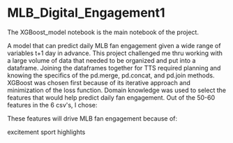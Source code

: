 # MLB_Digital_Engagement1

The XGBoost_model notebook is the main notebook of the project.

A model that can predict daily MLB fan engagement given a wide range of variables t+1 day in advance. This project challenged me thru working with a large volume of data that needed to be organized and put into a dataframe. Joining the dataframes together for TTS required planning and knowing the specifics of the pd.merge, pd.concat, and pd.join methods. XGBoost was chosen first because of its iterative approach and minimization of the loss function. Domain knowledge was used to select the features that would help predict daily fan engagement. Out of the 50-60 features in the 6 csv's, I chose:


These features will drive MLB fan engagement because of:

excitement 
sport highlights

